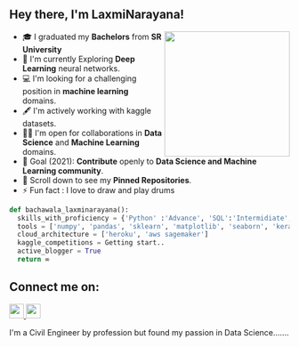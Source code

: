 ## Hey there, I'm LaxmiNarayana!
<img align='right' src="https://i.pinimg.com/originals/fe/a5/55/fea5551b05708e4b12ceb81a91728687.gif" width="225">


- 🎓 I graduated my **Bachelors** from **SR University**
- 🌱 I'm currently Exploring **Deep Learning** neural networks.
- 💻 I'm looking for a challenging position in **machine learning** domains.
- 🖋️ I'm actively working with kaggle datasets.
- 🤝🏻 I'm open for collaborations in **Data Science** and **Machine Learning** domains.
- 🎯 Goal (2021): **Contribute** openly to **Data Science and Machine Learning community**.
- 📌 Scroll down to see my **Pinned Repositories**.
- ⚡  Fun fact : I love to draw and play drums


```python
def bachawala_laxminarayana():
  skills_with_proficiency = {'Python' :'Advance', 'SQL':'Intermidiate', 'tableau':'Intermidiate', 'Excel':'Intermidiate',}
  tools = ['numpy', 'pandas', 'sklearn', 'matplotlib', 'seaborn', 'keras', 'flask', 'tableau']
  cloud_architecture = ['heroku', 'aws sagemaker']
  kaggle_competitions = Getting start..
  active_blogger = True
  return ∞
```

## Connect me on:

<a href="https://www.linkedin.com/in/laxmi-narayana-bachawala/">
<img src="https://cdn.jsdelivr.net/npm/simple-icons@v3/icons/linkedin.svg" width="26" height="26"  target = "_blank" />
</a>


<a href="https://www.instagram.com/lucky_bachawala">
<img src="https://cdn.jsdelivr.net/npm/simple-icons@v3/icons/instagram.svg" width="26" height="26" target = "_blank" />
</a>

I'm a Civil Engineer by profession but found my passion in Data Science.......

